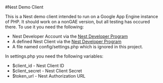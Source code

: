 #Nest Demo Client


This is a Nest demo client intended to run on a Google App Engine instance of PHP. It should work on a nonGAE version, but all testing has occured there. To use it you need the following:

* Nest Developer Account via the [Nest Developer Program](https://developer.nest.com/documentation)
* A defined Nest Client via the [Nest Developer Program](https://developer.nest.com/documentation)
* A file named config/settings.php which is ignored in this project.

In settings.php you need the following variables: 
* $client_id - Nest Client ID
* $client_secret - Nest Client Secret
* $token_url - Nest Authorization URL

